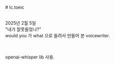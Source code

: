 #   l c . t o e i c 
<br>
<br>

2025년 2월 5일 <br>
"내가 잘못들었나?" <br>
would you 가 what 으로 들려서 만들어 본 voicewriter. 

<br> 
<br>
openai-whisper lib 사용.
 
 
